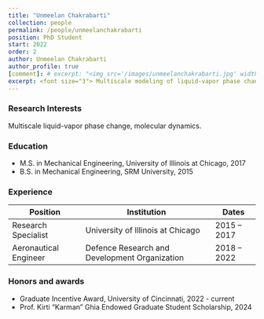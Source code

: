 ```yaml
---
title: "Unmeelan Chakrabarti"
collection: people
permalink: /people/unmeelanchakrabarti
position: PhD Student
start: 2022
order: 2
author: Unmeelan Chakrabarti
author_profile: true
[comment]: # excerpt: "<img src='/images/unmeelanchakrabarti.jpg' width='150' height='auto'>"
excerpt: <font size="3"> Multiscale modeling of liquid-vapor phase change, CFD, Molecular Dynamics </font>
---
```

### Research Interests
Multiscale liquid-vapor phase change, molecular dynamics.

### Education
* M.S. in Mechanical Engineering, University of Illinois at Chicago, 2017
* B.S. in Mechanical Engineering, SRM University, 2015

### Experience

| **Position**             | **Institution**                              | **Dates**       |
|---------------------------|----------------------------------------------|-----------------|
| Research Specialist       | University of Illinois at Chicago           | 2015 – 2017     |
| Aeronautical Engineer     | Defence Research and Development Organization | 2018 – 2022     |

### Honors and awards
* Graduate Incentive Award, University of Cincinnati, 2022 - current
* Prof. Kirti “Karman” Ghia Endowed Graduate Student Scholarship, 2024
